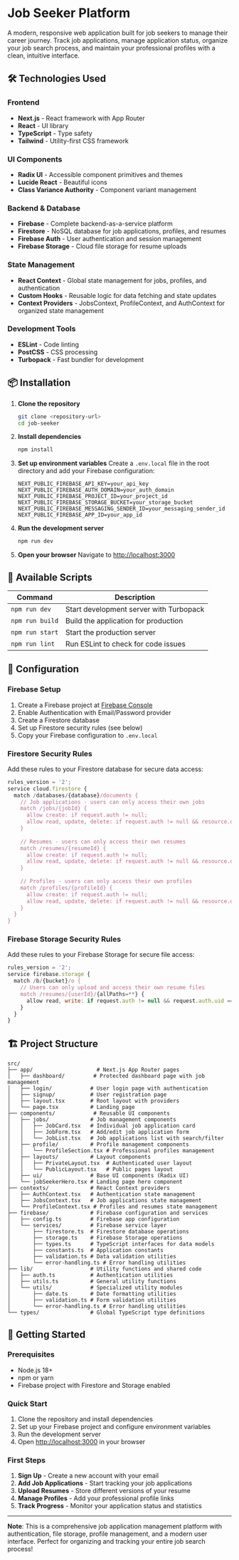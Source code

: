 # Job Seeker Platform

A modern, responsive web application built for job seekers to manage their career journey. Track job applications, manage application status, organize your job search process, and maintain your professional profiles with a clean, intuitive interface.

## 🛠️ Technologies Used

### Frontend
- **Next.js** - React framework with App Router
- **React** - UI library
- **TypeScript** - Type safety
- **Tailwind** - Utility-first CSS framework

### UI Components
- **Radix UI** - Accessible component primitives and themes
- **Lucide React** - Beautiful icons
- **Class Variance Authority** - Component variant management

### Backend & Database
- **Firebase** - Complete backend-as-a-service platform
- **Firestore** - NoSQL database for job applications, profiles, and resumes
- **Firebase Auth** - User authentication and session management
- **Firebase Storage** - Cloud file storage for resume uploads

### State Management
- **React Context** - Global state management for jobs, profiles, and authentication
- **Custom Hooks** - Reusable logic for data fetching and state updates
- **Context Providers** - JobsContext, ProfileContext, and AuthContext for organized state management

### Development Tools
- **ESLint** - Code linting
- **PostCSS** - CSS processing
- **Turbopack** - Fast bundler for development

## 📦 Installation

1. **Clone the repository**
   ```bash
   git clone <repository-url>
   cd job-seeker
   ```

2. **Install dependencies**
   ```bash
   npm install
   ```

3. **Set up environment variables**
   Create a `.env.local` file in the root directory and add your Firebase configuration:
   ```env
   NEXT_PUBLIC_FIREBASE_API_KEY=your_api_key
   NEXT_PUBLIC_FIREBASE_AUTH_DOMAIN=your_auth_domain
   NEXT_PUBLIC_FIREBASE_PROJECT_ID=your_project_id
   NEXT_PUBLIC_FIREBASE_STORAGE_BUCKET=your_storage_bucket
   NEXT_PUBLIC_FIREBASE_MESSAGING_SENDER_ID=your_messaging_sender_id
   NEXT_PUBLIC_FIREBASE_APP_ID=your_app_id
   ```

4. **Run the development server**
   ```bash
   npm run dev
   ```

5. **Open your browser**
   Navigate to [http://localhost:3000](http://localhost:3000)

## 📜 Available Scripts

| Command | Description |
|---------|-------------|
| `npm run dev` | Start development server with Turbopack |
| `npm run build` | Build the application for production |
| `npm run start` | Start the production server |
| `npm run lint` | Run ESLint to check for code issues |

## 🔧 Configuration

### Firebase Setup
1. Create a Firebase project at [Firebase Console](https://console.firebase.google.com/)
2. Enable Authentication with Email/Password provider
3. Create a Firestore database
4. Set up Firestore security rules (see below)
5. Copy your Firebase configuration to `.env.local`

### Firestore Security Rules
Add these rules to your Firestore database for secure data access:

```javascript
rules_version = '2';
service cloud.firestore {
  match /databases/{database}/documents {
    // Job applications - users can only access their own jobs
    match /jobs/{jobId} {
      allow create: if request.auth != null;
      allow read, update, delete: if request.auth != null && resource.data.userId == request.auth.uid;
    }
    
    // Resumes - users can only access their own resumes
    match /resumes/{resumeId} {
      allow create: if request.auth != null;
      allow read, update, delete: if request.auth != null && resource.data.userId == request.auth.uid;
    }
    
    // Profiles - users can only access their own profiles
    match /profiles/{profileId} {
      allow create: if request.auth != null;
      allow read, update, delete: if request.auth != null && resource.data.userId == request.auth.uid;
    }
  }
}
```

### Firebase Storage Security Rules
Add these rules to your Firebase Storage for secure file access:

```javascript
rules_version = '2';
service firebase.storage {
  match /b/{bucket}/o {
    // Users can only upload and access their own resume files
    match /resumes/{userId}/{allPaths=**} {
      allow read, write: if request.auth != null && request.auth.uid == userId;
    }
  }
}
```

## 🏗️ Project Structure

```
src/
├── app/                    # Next.js App Router pages
│   ├── dashboard/         # Protected dashboard page with job management
│   ├── login/            # User login page with authentication
│   ├── signup/           # User registration page
│   ├── layout.tsx        # Root layout with providers
│   └── page.tsx          # Landing page
├── components/            # Reusable UI components
│   ├── jobs/             # Job management components
│   │   ├── JobCard.tsx   # Individual job application card
│   │   ├── JobForm.tsx   # Add/edit job application form
│   │   └── JobList.tsx   # Job applications list with search/filter
│   ├── profile/          # Profile management components
│   │   └── ProfileSection.tsx # Professional profiles management
│   ├── layouts/          # Layout components
│   │   ├── PrivateLayout.tsx  # Authenticated user layout
│   │   └── PublicLayout.tsx   # Public pages layout
│   ├── ui/               # Base UI components (Radix UI)
│   └── jobSeekerHero.tsx # Landing page hero component
├── contexts/             # React Context providers
│   ├── AuthContext.tsx   # Authentication state management
│   ├── JobsContext.tsx   # Job applications state management
│   └── ProfileContext.tsx # Profiles and resumes state management
├── firebase/             # Firebase configuration and services
│   ├── config.ts         # Firebase app configuration
│   └── services/         # Firebase service layer
│       ├── firestore.ts  # Firestore database operations
│       ├── storage.ts    # Firebase Storage operations
│       ├── types.ts      # TypeScript interfaces for data models
│       ├── constants.ts  # Application constants
│       ├── validation.ts # Data validation utilities
│       └── error-handling.ts # Error handling utilities
├── lib/                  # Utility functions and shared code
│   ├── auth.ts           # Authentication utilities
│   ├── utils.ts          # General utility functions
│   └── utils/            # Specialized utility modules
│       ├── date.ts       # Date formatting utilities
│       ├── validation.ts # Form validation utilities
│       └── error-handling.ts # Error handling utilities
└── types/                # Global TypeScript type definitions
```

## 🚀 Getting Started

### Prerequisites
- Node.js 18+ 
- npm or yarn
- Firebase project with Firestore and Storage enabled

### Quick Start
1. Clone the repository and install dependencies
2. Set up your Firebase project and configure environment variables
3. Run the development server
4. Open [http://localhost:3000](http://localhost:3000) in your browser

### First Steps
1. **Sign Up** - Create a new account with your email
2. **Add Job Applications** - Start tracking your job applications
3. **Upload Resumes** - Store different versions of your resume
4. **Manage Profiles** - Add your professional profile links
5. **Track Progress** - Monitor your application status and statistics

---

**Note**: This is a comprehensive job application management platform with authentication, file storage, profile management, and a modern user interface. Perfect for organizing and tracking your entire job search process!